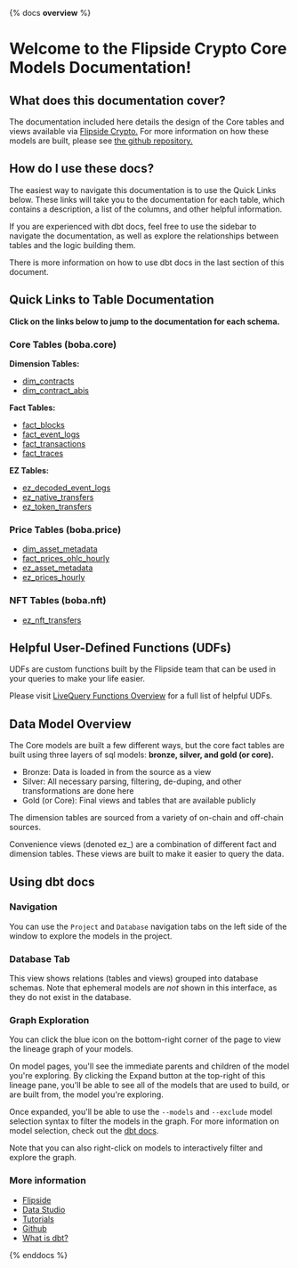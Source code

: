 {% docs __overview__ %}

# Welcome to the Flipside Crypto Core Models Documentation!

## **What does this documentation cover?**
The documentation included here details the design of the Core tables and views available via [Flipside Crypto.](https://flipsidecrypto.xyz/) For more information on how these models are built, please see [the github repository.](https://github.com/FlipsideCrypto/boba-models)

## **How do I use these docs?**
The easiest way to navigate this documentation is to use the Quick Links below. These links will take you to the documentation for each table, which contains a description, a list of the columns, and other helpful information.

If you are experienced with dbt docs, feel free to use the sidebar to navigate the documentation, as well as explore the relationships between tables and the logic building them.

There is more information on how to use dbt docs in the last section of this document.

## **Quick Links to Table Documentation**

**Click on the links below to jump to the documentation for each schema.**

### Core Tables (boba.core)

**Dimension Tables:**
- [dim_contracts](https://flipsidecrypto.github.io/boba-models/#!/model/model.fsc_evm.core__dim_contracts)
- [dim_contract_abis](https://flipsidecrypto.github.io/boba-models/#!/model/model.fsc_evm.core__dim_contract_abis)

**Fact Tables:**
- [fact_blocks](https://flipsidecrypto.github.io/boba-models/#!/model/model.fsc_evm.core__fact_blocks)
- [fact_event_logs](https://flipsidecrypto.github.io/boba-models/#!/model/model.fsc_evm.core__fact_event_logs)
- [fact_transactions](https://flipsidecrypto.github.io/boba-models/#!/model/model.fsc_evm.core__fact_transactions)
- [fact_traces](https://flipsidecrypto.github.io/boba-models/#!/model/model.fsc_evm.core__fact_traces)

**EZ Tables:**
- [ez_decoded_event_logs](https://flipsidecrypto.github.io/boba-models/#!/model/model.fsc_evm.core__ez_decoded_event_logs)
- [ez_native_transfers](https://flipsidecrypto.github.io/boba-models/#!/model/model.fsc_evm.core__ez_native_transfers)
- [ez_token_transfers](https://flipsidecrypto.github.io/boba-models/#!/model/model.fsc_evm.core__ez_token_transfers)

### Price Tables (boba.price)
- [dim_asset_metadata](https://flipsidecrypto.github.io/boba-models/#!/model/model.fsc_evm.price__dim_asset_metadata)
- [fact_prices_ohlc_hourly](https://flipsidecrypto.github.io/boba-models/#!/model/model.fsc_evm.price__fact_prices_ohlc_hourly)
- [ez_asset_metadata](https://flipsidecrypto.github.io/boba-models/#!/model/model.fsc_evm.price__ez_asset_metadata)
- [ez_prices_hourly](https://flipsidecrypto.github.io/boba-models/#!/model/model.fsc_evm.price__ez_prices_hourly)

### NFT Tables (boba.nft)
- [ez_nft_transfers](https://flipsidecrypto.github.io/boba-models/#!/model/model.fsc_evm.nft__ez_nft_transfers)

## **Helpful User-Defined Functions (UDFs)**

UDFs are custom functions built by the Flipside team that can be used in your queries to make your life easier. 

Please visit [LiveQuery Functions Overview](https://flipsidecrypto.github.io/livequery-models/#!/overview) for a full list of helpful UDFs.

## **Data Model Overview**

The Core models are built a few different ways, but the core fact tables are built using three layers of sql models: **bronze, silver, and gold (or core).**

- Bronze: Data is loaded in from the source as a view
- Silver: All necessary parsing, filtering, de-duping, and other transformations are done here
- Gold (or Core): Final views and tables that are available publicly

The dimension tables are sourced from a variety of on-chain and off-chain sources.

Convenience views (denoted ez_) are a combination of different fact and dimension tables. These views are built to make it easier to query the data.

## **Using dbt docs**
### Navigation

You can use the ```Project``` and ```Database``` navigation tabs on the left side of the window to explore the models in the project.

### Database Tab

This view shows relations (tables and views) grouped into database schemas. Note that ephemeral models are *not* shown in this interface, as they do not exist in the database.

### Graph Exploration

You can click the blue icon on the bottom-right corner of the page to view the lineage graph of your models.

On model pages, you'll see the immediate parents and children of the model you're exploring. By clicking the Expand button at the top-right of this lineage pane, you'll be able to see all of the models that are used to build, or are built from, the model you're exploring.

Once expanded, you'll be able to use the ```--models``` and ```--exclude``` model selection syntax to filter the models in the graph. For more information on model selection, check out the [dbt docs](https://docs.getdbt.com/docs/model-selection-syntax).

Note that you can also right-click on models to interactively filter and explore the graph.


### **More information**
- [Flipside](https://flipsidecrypto.xyz/)
- [Data Studio](https://flipsidecrypto.xyz/studio)
- [Tutorials](https://docs.flipsidecrypto.com/our-data/tutorials)
- [Github](https://github.com/FlipsideCrypto/boba-models)
- [What is dbt?](https://docs.getdbt.com/docs/introduction)

{% enddocs %}